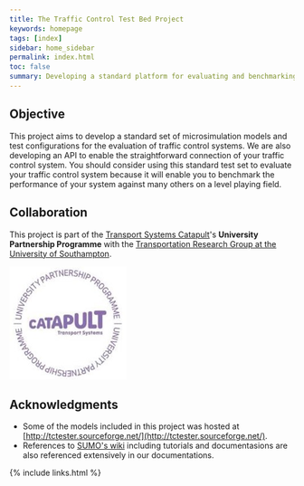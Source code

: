 ```yaml
---
title: The Traffic Control Test Bed Project
keywords: homepage
tags: [index]
sidebar: home_sidebar
permalink: index.html
toc: false
summary: Developing a standard platform for evaluating and benchmarking traffic control technologies.
---
```


## Objective

This project aims to develop a standard set of microsimulation models and test configurations for the evaluation of traffic control systems. We are also developing an API to enable the straightforward connection of your traffic control system. You should consider using this standard test set to evaluate your traffic control system because it will enable you to benchmark the performance of your system against many others on a level playing field.

## Collaboration

This project is part of the [Transport Systems Catapult](https://ts.catapult.org.uk/)'s **University Partnership Programme** with the [Transportation Research Group at the University of Southampton](http://www.southampton.ac.uk/engineering/research/groups/transportation_group.page).

![UPP](images/upp_logo.jpg)

## Acknowledgments

 - Some of the models included in this project was hosted at [http://tctester.sourceforge.net/](http://tctester.sourceforge.net/).
 - References to [SUMO's wiki](http://sumo.dlr.de/wiki/Simulation_of_Urban_MObility_-_Wiki) including tutorials and documentasions are also referenced extensively in our documentations.

{% include links.html %}
